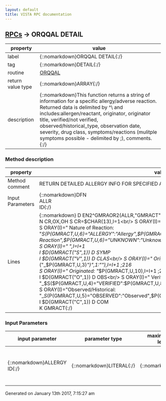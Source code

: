 ```yaml
---
layout: default
title: VISTA RPC documentation
---
```




## [RPCs](TableOfContent.md) &#8594; ORQQAL DETAIL 

 property | value 
--- | --- 
 label | {::nomarkdown}ORQQAL DETAIL{:/}
 tag | {::nomarkdown}DETAIL{:/}
 routine | [ORQQAL](http://code.osehra.org/dox/Routine_ORQQAL_source.html)
 return value type | {::nomarkdown}ARRAY{:/}
 description | {::nomarkdown}This function returns a string of information for a specific allergy/adverse reaction.  Returned data is delimited by \^\ and includes:allergen/reactant, originator, originator title, verified/not verified, observed/historical,<blank>,type, observation date, severity, drug class, symptoms/reactions (mulitple symptoms possible - delimited by \;\), comments.{:/}


### Method description

 property | value 
 --- | --- 
 Method comment | RETURN DETAILED ALLERGY INFO FOR SPECIFIED ALLERGIC REACTION:
 Input Parameters | {::nomarkdown}DFN<br/>ALLR<br/>ID{:/}
 Lines | {::nomarkdown} D EN2^GMRAOR2(ALLR,"GMRACT")<br/> N CR,OX,OH S CR=$CHAR(13),I=1<br/> S ORAY(I)="    Causative agent: "_$P(GMRACT,U),I=I+1<br/> S ORAY(I)=" Nature of Reaction: "_$S($P(GMRACT,U,6)="ALLERGY":"Allergy",$P(GMRACT,U,6)="PHARMACOLOGIC":"Adverse Reaction",$P(GMRACT,U,6)="UNKNOWN":"Unknown",1:""),I=I+1 ;216<br/> S ORAY(I)=" ",I=I+1<br/> I $D(GMRACT("S",1)) D SYMP<br/> I $D(GMRACT("V",1)) D CLAS<br/> S ORAY(I)="         Originator: "_$P(GMRACT,U,2)_$S($L($P(GMRACT,U,3)):" ("_$P(GMRACT,U,3)_")",1:""),I=I+1 ;216<br/> S ORAY(I)="         Originated: "_$P(GMRACT,U,10),I=I+1 ;216<br/> I $D(GMRACT("O",1)) D OBS<br/> S ORAY(I)="           Verified: "_$S($P(GMRACT,U,4)="VERIFIED":$P(GMRACT,U,8),1:"No"),I=I+1 ;216<br/> S ORAY(I)="Observed/Historical: "_$S($P(GMRACT,U,5)="OBSERVED":"Observed",$P(GMRACT,U,5)="HISTORICAL":"Historical",1:""),I=I+1<br/> I $D(GMRACT("C",1)) D COM<br/> K GMRACT{:/}

### Input Parameters

| input parameter | parameter type | maximum data length | required | description | 
| --- | --- | --- | --- | --- | 
| {::nomarkdown}ALLERGY ID{:/} | {::nomarkdown}LITERAL{:/} | {::nomarkdown}16{:/} | {::nomarkdown}true{:/} | {::nomarkdown}The record number of the allergy/adverse reaction from the PatientAllergies file (#120.8).{:/} | 




 Generated on January 13th 2017, 7:15:27 am